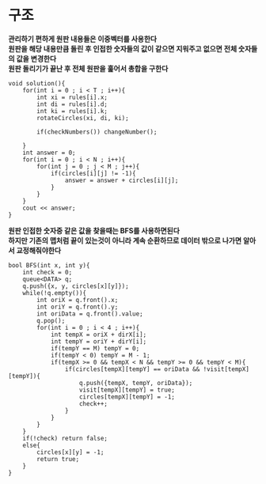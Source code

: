 # 구조   
   
**관리하기 편하게 원판 내용들은 이중벡터를 사용한다**   
**원판을 해당 내용만큼 돌린 후 인접한 숫자들의 값이 같으면 지워주고 없으면 전체 숫자들의 값을 변경한다**   
**원판 돌리기가 끝난 후 전체 원판을 훑어서 총합을 구한다**   
```
void solution(){
	for(int i = 0 ; i < T ; i++){
		int xi = rules[i].x;
		int di = rules[i].d;
		int ki = rules[i].k;
		rotateCircles(xi, di, ki);

		if(checkNumbers()) changeNumber();
		
	}
	int answer = 0;
	for(int i = 0 ; i < N ; i++){
		for(int j = 0 ; j < M ; j++){
			if(circles[i][j] != -1){
				answer = answer + circles[i][j];
			}
		}
	}
	cout << answer;
}
```
   
**원판 인접한 숫자중 같은 값을 찾을때는 BFS를 사용하면된다**   
**하지만 기존의 맵처럼 끝이 있는것이 아니라 계속 순환하므로 데이터 밖으로 나가면 알아서 교정해줘야한다**   
```
bool BFS(int x, int y){
	int check = 0;
	queue<DATA> q;
	q.push({x, y, circles[x][y]});
	while(!q.empty()){
		int oriX = q.front().x;
		int oriY = q.front().y;
		int oriData = q.front().value;
		q.pop();
		for(int i = 0 ; i < 4 ; i++){
			int tempX = oriX + dirX[i];
			int tempY = oriY + dirY[i];
			if(tempY == M) tempY = 0;
			if(tempY < 0) tempY = M - 1;
			if(tempX >= 0 && tempX < N && tempY >= 0 && tempY < M){
				if(circles[tempX][tempY] == oriData && !visit[tempX][tempY]){
					q.push({tempX, tempY, oriData});
					visit[tempX][tempY] = true;
					circles[tempX][tempY] = -1;
					check++;
				}
			}
		}
	}
	if(!check) return false;
	else{
		circles[x][y] = -1;
		return true;
	}
}
```

